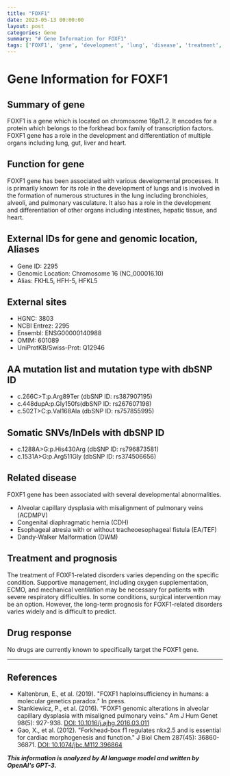 ```yaml
---
title: "FOXF1"
date: 2023-05-13 00:00:00
layout: post
categories: Gene
summary: "# Gene Information for FOXF1"
tags: ['FOXF1', 'gene', 'development', 'lung', 'disease', 'treatment', 'prognosis', 'mutation']
---
```


# Gene Information for FOXF1

## Summary of gene
FOXF1 is a gene which is located on chromosome 16p11.2. It encodes for a protein which belongs to the forkhead box family of transcription factors. FOXF1 gene has a role in the development and differentiation of multiple organs including lung, gut, liver and heart.

## Function for gene
FOXF1 gene has been associated with various developmental processes. It is primarily known for its role in the development of lungs and is involved in the formation of numerous structures in the lung including bronchioles, alveoli, and pulmonary vasculature. It also has a role in the development and differentiation of other organs including intestines, hepatic tissue, and heart.

## External IDs for gene and genomic location, Aliases
- Gene ID: 2295
- Genomic Location: Chromosome 16 (NC_000016.10)
- Alias: FKHL5, HFH-5, HFKL5

## External sites
- HGNC: 3803
- NCBI Entrez: 2295
- Ensembl: ENSG00000140988
- OMIM: 601089
- UniProtKB/Swiss-Prot: Q12946

## AA mutation list and mutation type with dbSNP ID
- c.266C>T:p.Arg89Ter (dbSNP ID: rs387907195)
- c.448dupA:p.Gly150fs(dbSNP ID: rs267607198)
- c.502T>C:p.Val168Ala (dbSNP ID: rs757855995)

## Somatic SNVs/InDels with dbSNP ID
- c.1288A>G:p.His430Arg (dbSNP ID: rs796873581)
- c.1531A>G:p.Arg511Gly (dbSNP ID: rs374506656)

## Related disease
FOXF1 gene has been associated with several developmental abnormalities. 

- Alveolar capillary dysplasia with misalignment of pulmonary veins (ACDMPV)
- Congenital diaphragmatic hernia (CDH)
- Esophageal atresia with or without tracheoesophageal fistula (EA/TEF)
- Dandy-Walker Malformation (DWM)

## Treatment and prognosis
The treatment of FOXF1-related disorders varies depending on the specific condition. Supportive management, including oxygen supplementation, ECMO, and mechanical ventilation may be necessary for patients with severe respiratory difficulties. In some conditions, surgical intervention may be an option. However, the long-term prognosis for FOXF1-related disorders varies widely and is difficult to predict.

## Drug response
No drugs are currently known to specifically target the FOXF1 gene.

---

## References
- Kaltenbrun, E., et al. (2019). "FOXF1 haploinsufficiency in humans: a molecular genetics paradox." In press.
- Stankiewicz, P., et al. (2016). "FOXF1 genomic alterations in alveolar capillary dysplasia with misaligned pulmonary veins." Am J Hum Genet 98(5): 927-938. [DOI: 10.1016/j.ajhg.2016.03.011]([Click](https://doi.org/10.1016/j.ajhg.2016.03.011))
- Gao, X., et al. (2012). "Forkhead-box f1 regulates nkx2.5 and is essential for cardiac morphogenesis and function." J Biol Chem 287(45): 36860-36871. [DOI: 10.1074/jbc.M112.396864]([Click](https://doi.org/10.1074/jbc.M112.396864))

**_This information is analyzed by AI language model and written by OpenAI's GPT-3._**